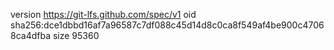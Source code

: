 version https://git-lfs.github.com/spec/v1
oid sha256:dce1dbbd16af7a96587c7df088c45d14d8c0ca8f549af4be900c47068ca4dfba
size 95360
